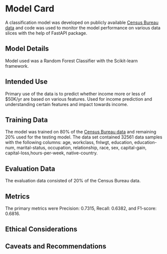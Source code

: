 # Model Card

A classification model was developed on publicly available [Census Bureau data](https://archive.ics.uci.edu/ml/datasets/census+income) and code was used to monitor the model performance on various data slices with the help of FastAPI package.

## Model Details

Model used was a Random Forest Classifier with the Scikit-learn framework.

## Intended Use

Primary use of the data is to predict whether income more or less of $50K/yr are based on various features. Used for income prediction and understanding certain features and impact towards income.

## Training Data

The model was trained on 80% of the [Census Bureau data](https://archive.ics.uci.edu/ml/datasets/census+income) and remaining 20% used for the testing model. The data set contained 32561 data samples with the following columns: age, workclass, fnlwgt, education, education-num, marital-status, occupation, relationship, race, sex, capital-gain, capital-loss,hours-per-week, native-country.

## Evaluation Data

The evaluation data consisted of 20% of the Census Bureau data. 

## Metrics

The primary metrics were Precision: 0.7315, Recall: 0.6382, and F1-score: 0.6816. 

## Ethical Considerations



## Caveats and Recommendations
